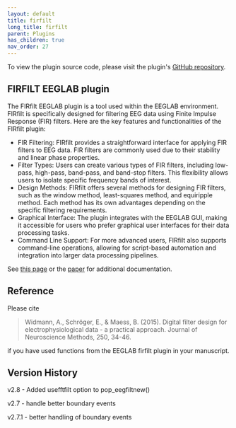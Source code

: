 ```yaml
---
layout: default
title: firfilt
long_title: firfilt
parent: Plugins
has_children: true
nav_order: 27
---
```

To view the plugin source code, please visit the plugin's [GitHub repository](https://github.com/sccn/firfilt).

FIRFILT EEGLAB plugin
-------------
The FIRfilt EEGLAB plugin is a tool used within the EEGLAB environment. FIRfilt is specifically designed for filtering EEG data using Finite Impulse Response (FIR) filters. Here are the key features and functionalities of the FIRfilt plugin:

* FIR Filtering: FIRfilt provides a straightforward interface for applying FIR filters to EEG data. FIR filters are commonly used due to their stability and linear phase properties.
* Filter Types: Users can create various types of FIR filters, including low-pass, high-pass, band-pass, and band-stop filters. This flexibility allows users to isolate specific frequency bands of interest.
* Design Methods: FIRfilt offers several methods for designing FIR filters, such as the window method, least-squares method, and equiripple method. Each method has its own advantages depending on the specific filtering requirements.
* Graphical Interface: The plugin integrates with the EEGLAB GUI, making it accessible for users who prefer graphical user interfaces for their data processing tasks.
* Command Line Support: For more advanced users, FIRfilt also supports command-line operations, allowing for script-based automation and integration into larger data processing pipelines.
 
See [this page](https://eeglab.org/others/Firfilt_FAQ.html) or the [paper](https://home.uni-leipzig.de/biocog/eprints/widmann_a2015jneuroscimeth250_34.pdf) for additional documentation.

Reference
-------------
Please cite

> Widmann, A., Schröger, E., & Maess, B. (2015). Digital filter design for electrophysiological data - a practical approach. Journal of Neuroscience Methods, 250, 34-46.

if you have used functions from the EEGLAB firfilt plugin in your manuscript.

Version History
---------------
v2.8 - Added usefftfilt option to pop_eegfiltnew()

v2.7 - handle better boundary events

v2.7.1 - better handling of boundary events
